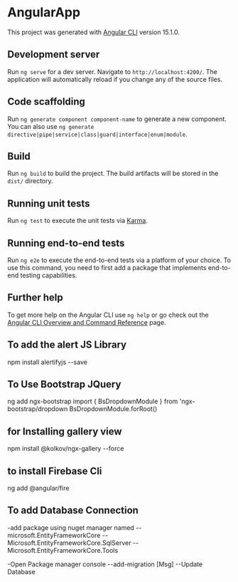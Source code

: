 # AngularApp

This project was generated with [Angular CLI](https://github.com/angular/angular-cli) version 15.1.0.

## Development server

Run `ng serve` for a dev server. Navigate to `http://localhost:4200/`. The application will automatically reload if you change any of the source files.

## Code scaffolding

Run `ng generate component component-name` to generate a new component. You can also use `ng generate directive|pipe|service|class|guard|interface|enum|module`.

## Build

Run `ng build` to build the project. The build artifacts will be stored in the `dist/` directory.

## Running unit tests

Run `ng test` to execute the unit tests via [Karma](https://karma-runner.github.io).

## Running end-to-end tests

Run `ng e2e` to execute the end-to-end tests via a platform of your choice. To use this command, you need to first add a package that implements end-to-end testing capabilities.

## Further help

To get more help on the Angular CLI use `ng help` or go check out the [Angular CLI Overview and Command Reference](https://angular.io/cli) page.


## To add the alert JS Library
npm install alertifyjs --save
[](https://alertifyjs.com/)

## To Use Bootstrap JQuery
ng add ngx-bootstrap
import { BsDropdownModule } from 'ngx-bootstrap/dropdown
 BsDropdownModule.forRoot()


## for Installing gallery view 
npm install @kolkov/ngx-gallery --force

## to install Firebase Cli 
ng add @angular/fire

## To add Database Connection 
-add package using nuget manager named 
  --microsoft.EntityFrameworkCore 
  --Microsoft.EntityFrameworkCore.SqlServer
  --Microsoft.EntityFrameworkCore.Tools 

-Open Package manager console
  --add-migration [Msg]
  --Update Database
  